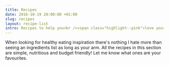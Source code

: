 ```yaml
---
title: Recipes
date: 2016-10-19 20:00:00 +01:00
slug: recipes
layout: recipe-list
intro: Recipes to help you<br /><span class="highlight--pink">love your tummy</span>.
---
```


When looking for healthy eating inspiration there's nothing I hate more than seeing an ingredients list as long as your arm. All the recipes in this section are simple, nutritious and budget friendly! Let me know what ones are your favourites.
